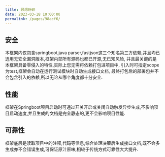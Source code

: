 ```yaml
---
title: 顾虑粉碎
date: 2023-03-18 10:00:00
permalink: /pages/98acf6/
---
```

## 安全

本框架内仅包含springboot,java parser,fastjson这三个知名第三方依赖,并且均已选用无安全漏洞版本,框架内部所有源码也都已开源,无已知风险, 
并且最关键的是本框架具备零侵入的特性,实际上您无需将依赖打包进项目中, 引入时可指定scope为test,框架会自动在运行测试模块时自动生成接口文档,
最终打包后的部署包并不会包含引入的依赖,所以无论从哪个角度都十分安全.

## 性能

框架在Springboot项目启动时可通过开关开启或关闭自动触发异步生成,不影响项目启动速度,并且生成的文档是完全静态的,更不会影响项目性能.

## 可靠性

框架底层是读取项目中的注释,代码等信息,综合处理决策后生成接口文档,既不会多生成亦不会错误生成,可保证原汁原味,相较于传统方式可靠性大大提升.